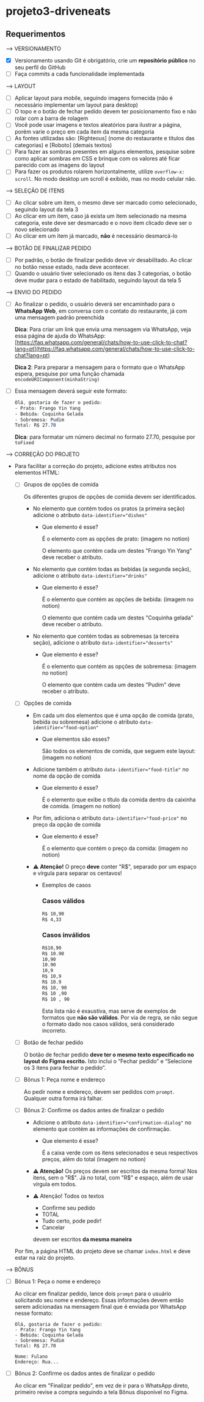 # projeto3-driveneats

## Requerimentos
--> VERSIONAMENTO
- [X]  Versionamento usando Git é obrigatório, crie um **repositório público** no seu perfil do GitHub
- [ ]  Faça commits a cada funcionalidade implementada

--> LAYOUT
- [ ]  Aplicar layout para mobile, seguindo imagens fornecida (não é necessário implementar um layout para desktop)
- [ ]  O topo e o botão de fechar pedido devem ter posicionamento fixo e não rolar com a barra de rolagem
- [ ]  Você pode usar imagens e textos aleatórios para ilustrar a página, porém varie o preço em cada item da mesma categoria
- [ ]  As fontes utilizadas são: [Righteous] (nome do restaurante e títulos das categorias) e [Roboto] (demais textos)
- [ ]  Para fazer as sombras presentes em alguns elementos, pesquise sobre como aplicar sombras em CSS e brinque com os valores até ficar parecido com as imagens do layout
- [ ]  Para fazer os produtos rolarem horizontalmente, utilize `overflow-x: scroll`. No modo desktop um scroll é exibido, mas no modo celular não.

--> SELEÇÃO DE ITENS
- [ ]  Ao clicar sobre um item, o mesmo deve ser marcado como selecionado, seguindo layout da tela 3
- [ ]  Ao clicar em um item, caso já exista um item selecionado na mesma categoria, este deve ser desmarcado e o novo item clicado deve ser o novo selecionado
- [ ]  Ao clicar em um item já marcado, **não** é necessário desmarcá-lo

--> BOTÃO DE FINALIZAR PEDIDO
- [ ]  Por padrão, o botão de finalizar pedido deve vir desabilitado. Ao clicar no botão nesse estado, nada deve acontecer.
- [ ]  Quando o usuário tiver selecionado os itens das 3 categorias, o botão deve mudar para o estado de habilitado, seguindo layout da tela 5

--> ENVIO DO PEDIDO
- [ ]  Ao finalizar o pedido, o usuário deverá ser encaminhado para o **WhatsApp Web**, em conversa com o contato do restaurante, já com uma mensagem padrão preenchida
    
    **Dica**: Para criar um link que envia uma mensagem via WhatsApp, veja essa página de ajuda do WhatsApp: [https://faq.whatsapp.com/general/chats/how-to-use-click-to-chat?lang=pt](https://faq.whatsapp.com/general/chats/how-to-use-click-to-chat?lang=pt)
    
    **Dica 2**: Para preparar a mensagem para o formato que o WhatsApp espera, pesquise por uma função chamada `encodeURIComponent(minhaString)`
    
- [ ]  Essa mensagem deverá seguir este formato:
    
    ```css
    Olá, gostaria de fazer o pedido:
    - Prato: Frango Yin Yang
    - Bebida: Coquinha Gelada
    - Sobremesa: Pudim
    Total: R$ 27.70
    ```
    
    **Dica**: para formatar um número decimal no formato 27.70, pesquise por `toFixed`

--> CORREÇÃO DO PROJETO
- Para facilitar a correção do projeto, adicione estes atributos nos elementos HTML:

  - [ ] Grupos de opções de comida
      
      Os diferentes grupos de opções de comida devem ser identificados.
      
      - No elemento que contém todos os pratos (a primeira seção) adicione o atributo `data-identifier="dishes"`
          - Que elemento é esse?
              
              É o elemento com as opções de prato: (imagem no notion)
              
              O elemento que contém cada um destes "Frango Yin Yang" deve receber o atributo.
              
      - No elemento que contém todas as bebidas (a segunda seção), adicione o atributo `data-identifier="drinks"`
          - Que elemento é esse?
              
              É o elemento que contém as opções de bebida: (imagem no notion)
              
              O elemento que contém cada um destes "Coquinha gelada" deve receber o atributo.
              
      - No elemento que contém todas as sobremesas (a terceira seção), adicione o atributo `data-identifier="desserts"`
          - Que elemento é esse?
              
              É o elemento que contém as opções de sobremesa: (imagem no notion)
              
              O elemento que contém cada um destes "Pudim" deve receber o atributo.
              
  - [ ] Opções de comida
      - Em cada um dos elementos que é uma opção de comida (prato, bebida ou sobremesa) adicione o atributo `data-identifier="food-option"`
          - Que elementos são esses?
              
              São todos os elementos de comida, que seguem este layout: (imagem no notion)
              
      - Adicione também o atributo `data-identifier="food-title"` no nome da opção de comida
          - Que elemento é esse?
              
              É o elemento que exibe o título da comida dentro da caixinha de comida. (imagem no notion)

      - Por fim, adiciona o atributo `data-identifier="food-price"` no preço da opção de comida
          - Que elemento é esse?
              
              É o elemento que contém o preço da comida: (imagem no notion)
              
      - ⚠️ **Atenção!** O preço **deve** conter "R$", separado por um espaço e vírgula para separar os centavos!
          - Exemplos de casos
              
              ### Casos válidos
              
              ```html
              R$ 10,90
              R$ 4,33
              ```
              
              ### Casos inválidos
              
              ```html
              R$10,90
              R$ 10.90
              10,90
              10.90
              10,9
              R$ 10,9
              R$ 10.9
              R$ 10, 90
              R$ 10 ,90
              R$ 10 , 90
              ```
              
              Esta lista não é exaustiva, mas serve de exemplos de formatos que **não são válidos**. Por via de regra, se não segue o formato dado nos casos válidos, será considerado incorreto.
              
  - [ ] Botão de fechar pedido
      
      O botão de fechar pedido **deve ter o mesmo texto especificado no layout do Figma escrito.** Isto inclui o “Fechar pedido” e “Selecione os 3 itens para fechar o pedido”.
      
  - [ ] Bônus 1: Peça nome e endereço
      
      Ao pedir nome e endereço, devem ser pedidos com `prompt`. Qualquer outra forma irá falhar. 
      
  - [ ] Bônus 2: Confirme os dados antes de finalizar o pedido
      - Adicione o atributo `data-identifier="confirmation-dialog"` no elemento que contém as informações de confirmação.
          - Que elemento é esse?
              
              É a caixa verde com os itens selecionados e seus respectivos preços, além do total (imagem no notion)
              
      - **⚠️ Atenção!** Os preços devem ser escritos da mesma forma! Nos itens, sem o "R$". Já no total, com "R$" e espaço, além de usar vírgula em todos.
      - ⚠️ Atenção! Todos os textos
          - Confirme seu pedido
          - TOTAL
          - Tudo certo, pode pedir!
          - Cancelar
          
          devem ser escritos **da mesma maneira**
          

  Por fim, a página HTML do projeto deve se chamar `index.html` e deve estar na raíz do projeto.


--> BÔNUS
- [ ] Bônus 1: Peça o nome e endereço
    
    Ao clicar em finalizar pedido, lance dois `prompt` para o usuário solicitando seu nome e endereço. Essas informações devem então serem adicionadas na mensagem final que é enviada por WhatsApp nesse formato:
    
    ```
    Olá, gostaria de fazer o pedido:
    - Prato: Frango Yin Yang
    - Bebida: Coquinha Gelada
    - Sobremesa: Pudim
    Total: R$ 27.70
    
    Nome: Fulano
    Endereço: Rua...
    ```
    
- [ ] Bônus 2: Confirme os dados antes de finalizar o pedido
    
    Ao clicar em "Finalizar pedido", em vez de ir para o WhatsApp direto, primeiro revise a compra seguindo a tela Bônus disponível no Figma.
